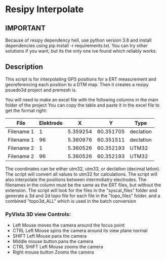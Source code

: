 # Resipy Interpolate
## IMPORTANT
Because of resipy dependency hell, use python version 3.8 and install dependencies using pip install -r requirements.txt. You can try other solutions if you want, but its the only one ive found which reliably works.
## Description
This script is for interpolating GPS positions for a ERT measurement and georeferencing each position to a DTM map. 
Then it creates a resipy psuedo3d project and premesh is.

You will need to make an excel file with the following columns in the main folder of the project
You can copy the table and paste it in the excel file to get the format right:

| File         | Elektrode | X       | Y        | Type      |
|--------------|-----------|---------|----------|-----------|
| Filename 1   | 1         | 5.359254| 60.351705| declatlon |
| Filename 1   | 96        | 5.360976| 60.351511| declatlon |
| Filename 2   | 1         | 5.360526| 60.352193| UTM32     |
| Filename 2   | 96        | 5.360526| 60.352193| UTM32     |

The coordinates can be either utm32, utm33, or declatlon (decimal latlon). The script will convert all values to utm32
for calculations. The script will also interpolate the positions between intermidiatry electrodes.
The filenames in the column  must be the same as the ERT files, but without the extension. The script will look for the 
files in the "syscal_files" folder and generate a 3d and 2d topo file for each file in the "topo_files" folder. and a combined 
"topo3d_ALL" which is used in the batch conversion 

### PyVista 3D view Controls:
 - Left Mouse moves the camera around the focus point
 - CTRL Left Mouse spins the camera around its view plane normal
 - SHIFT Left Mouse pans the camera
 - Middle mouse button pans the camera
 - CTRL SHIFT Left Mouse zooms the camera
 - Right mouse button Zooms the camera
